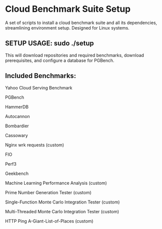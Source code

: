 # Cloud Benchmark Suite Setup
A set of scripts to install a cloud benchmark suite and all its dependencies, streamlining environment setup. Designed for Linux systems.

## SETUP USAGE: sudo ./setup

This will download repositories and required benchmarks, download prerequisites, and configure a database for PGBench.

## Included Benchmarks:

Yahoo Cloud Serving Benchmark

PGBench

HammerDB

Autocannon

Bombardier

Cassowary

Nginx wrk requests (custom)

FIO

Perf3

Geekbench

Machine Learning Performance Analysis (custom)

Prime Number Generation Tester (custom)

Single-Function Monte Carlo Integration Tester (custom)

Multi-Threaded Monte Carlo Integration Tester (custom)

HTTP Ping A-Giant-List-of-Places (custom)
